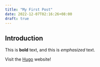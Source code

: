 ```yaml
---
title: "My First Post"
date: 2022-12-07T02:16:26+08:00
draft: true
---
```

## Introduction

This is **bold** text, and this is *emphasized* text.

Visit the [Hugo](https://gohugo.io) website!

